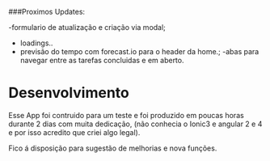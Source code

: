 ###Proximos Updates:

-formulario de atualização e criação via modal;
- loadings..
- previsão do tempo com forecast.io para o header da home.;
-abas para navegar entre as tarefas concluidas e em aberto.


# Desenvolvimento
Esse App foi contruido para um teste e foi produzido em poucas horas durante 2 dias com muita dedicação, (não conhecia o Ionic3 e angular 2 e 4 e por isso acredito que criei algo legal).

Fico á disposição para sugestão de melhorias  e nova funções.

